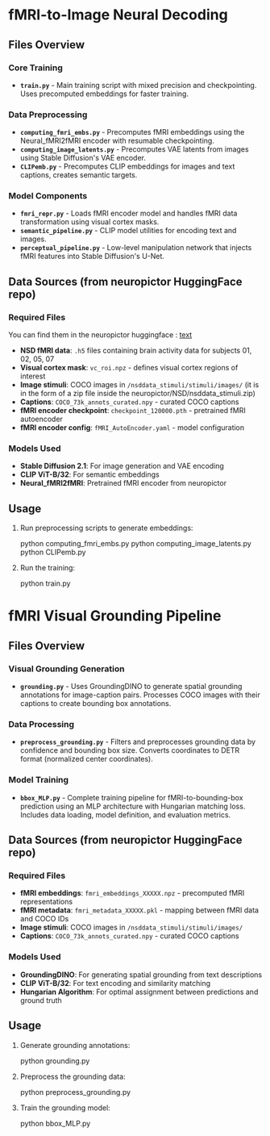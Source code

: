 # fMRI-to-Image Neural Decoding

## Files Overview

### Core Training
- **`train.py`** - Main training script with mixed precision and checkpointing. Uses precomputed embeddings for faster training.

### Data Preprocessing
- **`computing_fmri_embs.py`** - Precomputes fMRI embeddings using the Neural_fMRI2fMRI encoder with resumable checkpointing.
- **`computing_image_latents.py`** - Precomputes VAE latents from images using Stable Diffusion's VAE encoder.
- **`CLIPemb.py`** - Precomputes CLIP embeddings for images and text captions, creates semantic targets.

### Model Components
- **`fmri_repr.py`** - Loads fMRI encoder model and handles fMRI data transformation using visual cortex masks.
- **`semantic_pipeline.py`** - CLIP model utilities for encoding text and images.
- **`perceptual_pipeline.py`** - Low-level manipulation network that injects fMRI features into Stable Diffusion's U-Net.

## Data Sources (from neuropictor HuggingFace repo)

### Required Files
You can find them in the neuropictor huggingface : [text](https://huggingface.co/Fudan-fMRI/neuropictor/tree/main)
- **NSD fMRI data**: `.h5` files containing brain activity data for subjects 01, 02, 05, 07
- **Visual cortex mask**: `vc_roi.npz` - defines visual cortex regions of interest
- **Image stimuli**: COCO images in `/nsddata_stimuli/stimuli/images/` (it is in the form of a zip file inside the neuropictor/NSD/nsddata_stimuli.zip)
- **Captions**: `COCO_73k_annots_curated.npy` - curated COCO captions
- **fMRI encoder checkpoint**: `checkpoint_120000.pth` - pretrained fMRI autoencoder
- **fMRI encoder config**: `fMRI_AutoEncoder.yaml` - model configuration

### Models Used
- **Stable Diffusion 2.1**: For image generation and VAE encoding
- **CLIP ViT-B/32**: For semantic embeddings
- **Neural_fMRI2fMRI**: Pretrained fMRI encoder from neuropictor

## Usage

1. Run preprocessing scripts to generate embeddings:
   
   python computing_fmri_embs.py
   python computing_image_latents.py  
   python CLIPemb.py

2. Run the training:

    python train.py

# fMRI Visual Grounding Pipeline

## Files Overview

### Visual Grounding Generation
- **`grounding.py`** - Uses GroundingDINO to generate spatial grounding annotations for image-caption pairs. Processes COCO images with their captions to create bounding box annotations.

### Data Processing
- **`preprocess_grounding.py`** - Filters and preprocesses grounding data by confidence and bounding box size. Converts coordinates to DETR format (normalized center coordinates).

### Model Training
- **`bbox_MLP.py`** - Complete training pipeline for fMRI-to-bounding-box prediction using an MLP architecture with Hungarian matching loss. Includes data loading, model definition, and evaluation metrics.

## Data Sources (from neuropictor HuggingFace repo)

### Required Files
- **fMRI embeddings**: `fmri_embeddings_XXXXX.npz` - precomputed fMRI representations
- **fMRI metadata**: `fmri_metadata_XXXXX.pkl` - mapping between fMRI data and COCO IDs
- **Image stimuli**: COCO images in `/nsddata_stimuli/stimuli/images/`
- **Captions**: `COCO_73k_annots_curated.npy` - curated COCO captions

### Models Used
- **GroundingDINO**: For generating spatial grounding from text descriptions
- **CLIP ViT-B/32**: For text encoding and similarity matching
- **Hungarian Algorithm**: For optimal assignment between predictions and ground truth

## Usage

1. Generate grounding annotations:

   python grounding.py

2. Preprocess the grounding data:

   python preprocess_grounding.py

3. Train the grounding model:

   python bbox_MLP.py
